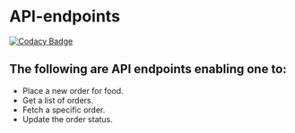 # API-endpoints

[![Codacy Badge](https://api.codacy.com/project/badge/Grade/0376051eee694366bd48fc57f776ee4a)](https://app.codacy.com/app/SimonAwiti/API-endpoints?utm_source=github.com&utm_medium=referral&utm_content=SimonAwiti/API-endpoints&utm_campaign=Badge_Grade_Dashboard)


## The following are API endpoints enabling one to: 
* Place a new order for food.
* Get a list of orders.
* Fetch a specific order.
* Update the order status.
